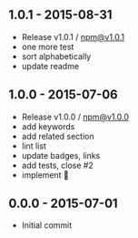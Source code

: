 

## 1.0.1 - 2015-08-31
- Release v1.0.1 / npm@v1.0.1
- one more test
- sort alphabetically
- update readme

## 1.0.0 - 2015-07-06
- Release v1.0.0 / npm@v1.0.0
- add keywords
- add related section
- lint list
- update badges, links
- add tests, close #2
- implement :star2:

## 0.0.0 - 2015-07-01
- Initial commit